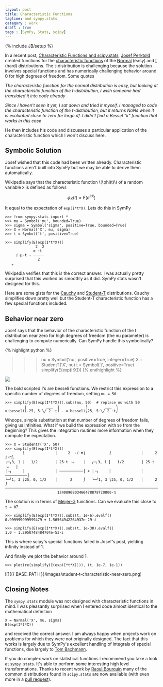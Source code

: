 ```yaml
---
layout: post
title: Characteristic Functions
tagline: and sympy.stats
category : work 
draft : true
tags : [SymPy, Stats, scipy]
---
```

{% include JB/setup %}

In a recent post, [Characteristic Functions and scipy.stats](http://jpktd.blogspot.com/2012/12/characteristic-functions-and-scipystats.html), [Josef Perktold](https://github.com/josef-pkt) created functions for the [characteristic functions](http://en.wikipedia.org/wiki/Characteristic_function) of the [Normal](http://en.wikipedia.org/wiki/Normal_distribution) (easy) and [t](http://en.wikipedia.org/wiki/Student%27s_t-distribution) (hard) distributions.  The t-distribution is challenging because the solution involves special functions and has numerically challenging behavior around 0 for high degrees of freedom.  Some quotes

*The characteristic function for the normal distribution is easy, but looking at the characteristic function of the t-distribution, I wish someone had translated it into code already*

*Since I haven't seen it yet, I sat down and tried it myself. I managed to code the characteristic function of the t-distribution, but it returns NaNs when it is evaluated close to zero for large df.  I didn't find a Bessel "k" function that works in this case*

He then includes his code and discusses a particular application of the characteristic function which I won't discuss here. 


Symbolic Solution
-----------------

Josef wished that this code had been written already.  Characteristic functions aren't built into SymPy but we may be able to derive them automatically.

Wikipedia says that the characteristic function \\(\phi(t)\\) of a random variable `X` is defined as follows

$$ \phi_X(t) = E(e^{itX}) $$

It equal to the expectation of `exp(i*t*X)`.  Lets do this in SymPy

    >>> from sympy.stats import *
    >>> mu = Symbol('mu', bounded=True)
    >>> sigma = Symbol('sigma', positive=True, bounded=True)
    >>> X = Normal('X', mu, sigma)
    >>> t = Symbol('t', positive=True)
    
    >>> simplify(E(exp(I*t*X)))
                  2  2
                 σ ⋅t 
         ⅈ⋅μ⋅t - ─────
                   2  
       ℯ             

Wikipedia verifies that this is the correct answer.  I was actually pretty surprised that this worked as smoothly as it did.  SymPy stats wasn't designed for this.

Here are some gists for the [Cauchy](https://gist.github.com/4186685) and [Student-T](https://gist.github.com/4186709) distributions.  Cauchy simplifies down pretty well but the Student-T characteristic function has a few special functions included.

Behavior near zero
------------------

Josef says that the behavior of the characteristic function of the t
distribution near zero for high degrees of freedom (the nu parameter) is
challenging to compute numerically.  Can SymPy handle this symbolically?

{% highlight python %}
>>> nu = Symbol('nu', positive=True, integer=True)
>>> X = StudentT('X', nu)
>>> t = Symbol('t', positive=True)
>>> simplify(E(exp(I*t*X)))
{% endhighlight %}

![](http://goo.gl/a6xcw)

The bold scripted I's are besseli functions.  We restrict this expression to a specific number of degrees of freedom, setting `nu = 50`

    >>> simplify(E(exp(I*t*X))).subs(nu, 50)  # replace nu with 50
             ⎛         ___  ⎞            ⎛        ___  ⎞
    ∞⋅besseli⎝-25, 5⋅╲╱ 2 ⋅t⎠ - ∞⋅besseli⎝25, 5⋅╲╱ 2 ⋅t⎠

Whoops, simple substitution at that number of degrees of freedom fails, giving us infinities.  What if we build the expression with `50` from the beginning?  This gives the integration routines more information when they compute the expectation.

    >>> X = StudentT('X', 50)
    >>> simplify(E(exp(I*t*X)))
            ⎛              │     2  -ⅈ⋅π⎞           ⎛              │     2  ⅈ⋅π⎞
    ╭─╮3, 1 ⎜   1/2        │ 25⋅t ⋅ℯ    ⎟   ╭─╮3, 1 ⎜   1/2        │ 25⋅t ⋅ℯ   ⎟
    │╶┐     ⎜              │ ───────────⎟ + │╶┐     ⎜              │ ──────────⎟
    ╰─╯1, 3 ⎝25, 0, 1/2    │      2     ⎠   ╰─╯1, 3 ⎝25, 0, 1/2    │     2     ⎠
    ────────────────────────────────────────────────────────────────────────────
                            1240896803466478878720000⋅π                         


The solution is in terms of [Meijer-G](http://en.wikipedia.org/wiki/Meijer-G) functions.  Can we evaluate this close to `t = 0`?

    >>> simplify(E(exp(I*t*X))).subs(t, 1e-6).evalf()
    0.999999999999479 + 1.56564942264937e-29⋅ⅈ

    >>> simplify(E(exp(I*t*X))).subs(t, 1e-30).evalf()  
    1.0 - 1.2950748484704e-53⋅ⅈ

This is where scipy's special functions failed in Josef's post, yielding infinity instead of 1.

And finally we plot the behavior around 1.

    >>> plot(re(simplify(E(exp(I*t*X)))), (t, 1e-7, 1e-1))

![]({{ BASE_PATH }}/images/student-t-characteristic-near-zero.png)

Closing Notes
-------------

The `sympy.stats` module was not designed with characteristic functions in mind.  I was pleasantly surprised when I entered code almost identical to the mathematical definition

    X = Normal('X', mu, sigma)
    E(exp(I*t*X))

and received the correct answer.  I am always happy when projects work on problems for which they were not originally designed.  The fact that this works is largely due to SymPy's excellent handling of integrals of special functions, due largely to [Tom Bachmann](https://github.com/ness01).

If you do complex work on statistical functions I recommend you take a look at `sympy.stats`.  It's able to perform some interesting high level transformations.  Thanks to recent work by [Raoul Bourquin](https://github.com/raoulb) many of the common distributions found in `scipy.stats` are now available (with even more in a [pull request](https://github.com/sympy/sympy/pull/1413)).
